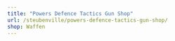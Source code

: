 ```yaml
---
title: "Powers Defence Tactics Gun Shop"
url: /steubenville/powers-defence-tactics-gun-shop/
shop: Waffen
---
```


